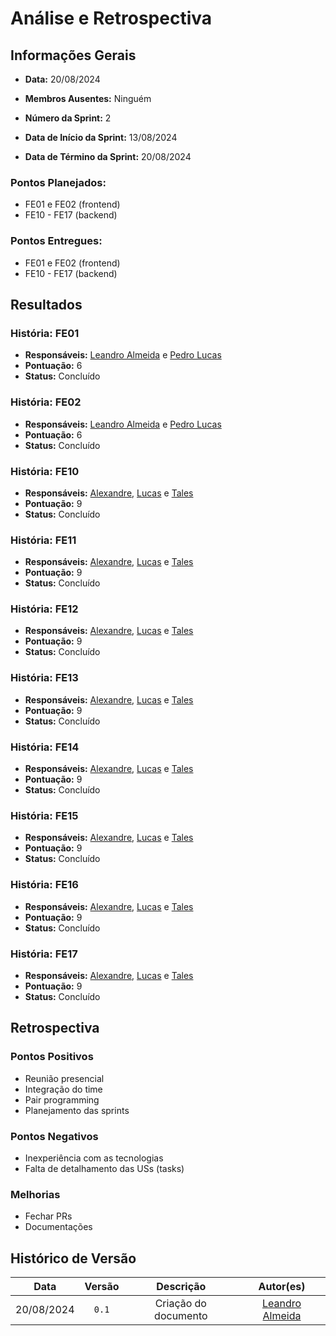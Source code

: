 # Análise e Retrospectiva

## Informações Gerais
- **Data:** 20/08/2024
- **Membros Ausentes:** Ninguém

- **Número da Sprint:** 2
- **Data de Início da Sprint:** 13/08/2024
- **Data de Término da Sprint:** 20/08/2024

### **Pontos Planejados:**
  - FE01 e FE02 (frontend)
  - FE10 - FE17 (backend)

### **Pontos Entregues:**
  - FE01 e FE02 (frontend)
  - FE10 - FE17 (backend)

## Resultados
### História: FE01
- **Responsáveis:** [Leandro Almeida](https://github.com/leanars) e [Pedro Lucas](https://github.com/lucasdray)
- **Pontuação:** 6
- **Status:** Concluído

### História: FE02
- **Responsáveis:** [Leandro Almeida](https://github.com/leanars) e [Pedro Lucas](https://github.com/lucasdray)
- **Pontuação:** 6
- **Status:** Concluído

### História: FE10
- **Responsáveis:** [Alexandre](https://github.com/zzzBECK), [Lucas](https://github.com/LucasGSAntunes) e [Tales](https://github.com/TalesRG)
- **Pontuação:** 9
- **Status:** Concluído

### História: FE11
- **Responsáveis:** [Alexandre](https://github.com/zzzBECK), [Lucas](https://github.com/LucasGSAntunes) e [Tales](https://github.com/TalesRG)
- **Pontuação:** 9
- **Status:** Concluído

### História: FE12
- **Responsáveis:** [Alexandre](https://github.com/zzzBECK), [Lucas](https://github.com/LucasGSAntunes) e [Tales](https://github.com/TalesRG)
- **Pontuação:** 9
- **Status:** Concluído

### História: FE13
- **Responsáveis:** [Alexandre](https://github.com/zzzBECK), [Lucas](https://github.com/LucasGSAntunes) e [Tales](https://github.com/TalesRG)
- **Pontuação:** 9
- **Status:** Concluído

### História: FE14
- **Responsáveis:** [Alexandre](https://github.com/zzzBECK), [Lucas](https://github.com/LucasGSAntunes) e [Tales](https://github.com/TalesRG)
- **Pontuação:** 9
- **Status:** Concluído

### História: FE15
- **Responsáveis:** [Alexandre](https://github.com/zzzBECK), [Lucas](https://github.com/LucasGSAntunes) e [Tales](https://github.com/TalesRG)
- **Pontuação:** 9
- **Status:** Concluído

### História: FE16
- **Responsáveis:** [Alexandre](https://github.com/zzzBECK), [Lucas](https://github.com/LucasGSAntunes) e [Tales](https://github.com/TalesRG)
- **Pontuação:** 9
- **Status:** Concluído

### História: FE17
- **Responsáveis:** [Alexandre](https://github.com/zzzBECK), [Lucas](https://github.com/LucasGSAntunes) e [Tales](https://github.com/TalesRG)
- **Pontuação:** 9
- **Status:** Concluído

## Retrospectiva
### Pontos Positivos
- Reunião presencial
- Integração do time
- Pair programming
- Planejamento das sprints

### Pontos Negativos
- Inexperiência com as tecnologias
- Falta de detalhamento das USs (tasks)

### Melhorias
- Fechar PRs
- Documentações


## Histórico de Versão

|    Data    | Versão |              Descrição              |                      Autor(es)                      |
| :--------: | :----: | :---------------------------------: | :-------------------------------------------------: |
| 20/08/2024 | `0.1`  | Criação do documento | [Leandro Almeida](https://github.com/leanars) |